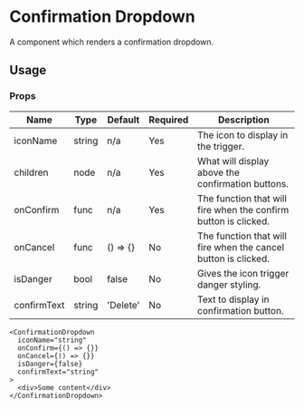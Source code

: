# Confirmation Dropdown
A component which renders a confirmation dropdown.

## Usage

### Props

| Name                  | Type          | Default       | Required | Description                                         |
| --------------------- |-------------- | ------------- | -------- |---------------------------------------------------- |
| iconName              | string        | n/a           | Yes      | The icon to display in the trigger.                 |
| children              | node          | n/a           | Yes      | What will display above the confirmation buttons.   |
| onConfirm             | func          | n/a           | Yes      | The function that will fire when the confirm button is clicked.  |
| onCancel              | func          | () => {}      | No       | The function that will fire when the cancel button is clicked.  |
| isDanger              | bool          | false         | No       | Gives the icon trigger danger styling.              |
| confirmText           | string        | 'Delete'      | No       | Text to display in confirmation button.  |

```
<ConfirmationDropdown
  iconName="string"
  onConfirm={() => {}}
  onCancel={() => {}}
  isDanger={false}
  confirmText="string"
>
  <div>Some content</div>
</ConfirmationDropdown>
```
